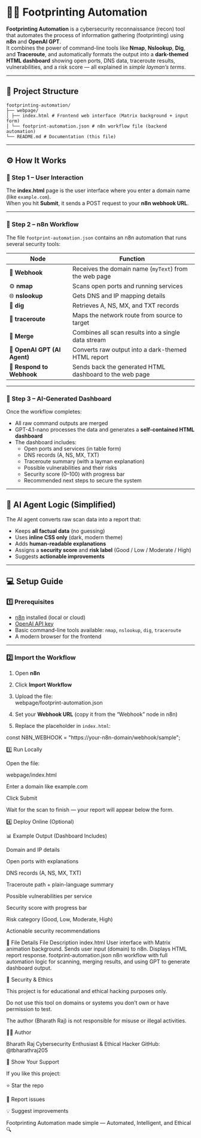 # 🕵️‍♂️ Footprinting Automation

**Footprinting Automation** is a cybersecurity reconnaissance (recon) tool that automates the process of information gathering (footprinting) using **n8n** and **OpenAI GPT**.  
It combines the power of command-line tools like **Nmap**, **Nslookup**, **Dig**, and **Traceroute**, and automatically formats the output into a **dark-themed HTML dashboard** showing open ports, DNS data, traceroute results, vulnerabilities, and a risk score — all explained in *simple layman’s terms*.

---
## 📁 Project Structure
```
footprinting-automation/
├── webpage/
│ ├── index.html # Frontend web interface (Matrix background + input form)
│ └── footprint-automation.json # n8n workflow file (backend automation)
└── README.md # Documentation (this file)

```

---

## ⚙️ How It Works

### 🔹 Step 1 – User Interaction
The **index.html** page is the user interface where you enter a domain name (like `example.com`).  
When you hit **Submit**, it sends a POST request to your **n8n webhook URL**.

---

### 🔹 Step 2 – n8n Workflow
The file `footprint-automation.json` contains an n8n automation that runs several security tools:

| Node | Function |
|------|-----------|
| 🧩 **Webhook** | Receives the domain name (`myText`) from the web page |
| ⚙️ **nmap** | Scans open ports and running services |
| 🌐 **nslookup** | Gets DNS and IP mapping details |
| 📡 **dig** | Retrieves A, NS, MX, and TXT records |
| 🚦 **traceroute** | Maps the network route from source to target |
| 🔗 **Merge** | Combines all scan results into a single data stream |
| 💬 **OpenAI GPT (AI Agent)** | Converts raw output into a dark-themed HTML report |
| 🧠 **Respond to Webhook** | Sends back the generated HTML dashboard to the web page |

---

### 🔹 Step 3 – AI-Generated Dashboard
Once the workflow completes:
- All raw command outputs are merged
- GPT-4.1-nano processes the data and generates a **self-contained HTML dashboard**
- The dashboard includes:
  - Open ports and services (in table form)
  - DNS records (A, NS, MX, TXT)
  - Traceroute summary (with a layman explanation)
  - Possible vulnerabilities and their risks
  - Security score (0–100) with progress bar
  - Recommended next steps to secure the system

---

## 🧠 AI Agent Logic (Simplified)
The AI agent converts raw scan data into a report that:
- Keeps **all factual data** (no guessing)
- Uses **inline CSS only** (dark, modern theme)
- Adds **human-readable explanations**
- Assigns a **security score** and **risk label** (Good / Low / Moderate / High)
- Suggests **actionable improvements**

---

## 💻 Setup Guide

### 1️⃣ Prerequisites
- [n8n](https://n8n.io) installed (local or cloud)
- [OpenAI API key](https://platform.openai.com/)
- Basic command-line tools available: `nmap`, `nslookup`, `dig`, `traceroute`
- A modern browser for the frontend

---

### 2️⃣ Import the Workflow

1. Open **n8n**  
2. Click **Import Workflow**  
3. Upload the file:  
webpage/footprint-automation.json

4. Set your **Webhook URL** (copy it from the “Webhook” node in n8n)  
5. Replace the placeholder in `index.html`:


const N8N_WEBHOOK = "https://your-n8n-domain/webhook/sample";

3️⃣ Run Locally

Open the file:

webpage/index.html


Enter a domain like example.com

Click Submit

Wait for the scan to finish — your report will appear below the form.

4️⃣ Deploy Online (Optional)


📊 Example Output (Dashboard Includes)

Domain and IP details

Open ports with explanations

DNS records (A, NS, MX, TXT)

Traceroute path + plain-language summary

Possible vulnerabilities per service

Security score with progress bar

Risk category (Good, Low, Moderate, High)

Actionable security recommendations

🧩 File Details
File	Description
index.html	User interface with Matrix animation background. Sends user input (domain) to n8n. Displays HTML report response.
footprint-automation.json	n8n workflow with full automation logic for scanning, merging results, and using GPT to generate dashboard output.

🔐 Security & Ethics

This project is for educational and ethical hacking purposes only.

Do not use this tool on domains or systems you don’t own or have permission to test.

The author (Bharath Raj) is not responsible for misuse or illegal activities.

🧑‍💻 Author

Bharath Raj
Cybersecurity Enthusiast & Ethical Hacker
GitHub: @tbharathraj205


🌟 Show Your Support

If you like this project:

⭐ Star the repo

🐛 Report issues

💡 Suggest improvements

Footprinting Automation made simple — Automated, Intelligent, and Ethical 🔍
